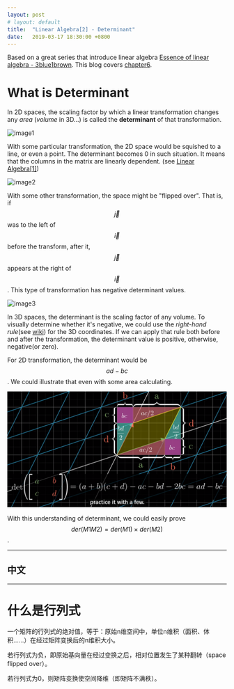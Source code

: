 ```yaml
---
layout: post
# layout: default
title:  "Linear Algebra[2] - Determinant"
date:   2019-03-17 18:30:00 +0800
---
```


<script type="text/javascript" src="http://cdn.mathjax.org/mathjax/latest/MathJax.js?config=default"></script>

Based on a great series that introduce linear algebra [Essence of linear algebra - 3blue1brown][youtube-linear]. This blog covers [chapter6][youtube-ch6].

# What is Determinant
In 2D spaces, the scaling factor by which a linear transformation changes any *area* (*volume* in 3D...) is called the **determinant** of that transformation.

![image1](../../../assets/img/LA_2_1.gif)

With some particular transformation, the 2D space would be squished to a line, or even a point. The determinant becomes 0 in such situation. It means that the columns in the matrix are linearly dependent. (see [Linear Algebra[1]][LA-1])

![image2](../../../assets/img/LA_2_2.gif)

With some other transformation, the space might be "flipped over". That is, if $$\vec{j}$$ was to the left of $$\vec{i}$$ before the transform, after it, $$\vec{j}$$ appears at the right of $$\vec{i}$$. This type of transformation has negative determinant values.

![image3](../../../assets/img/LA_2_3.gif)

In 3D spaces, the determinant is the scaling factor of any volume. To visually determine whether it's negative, we could use the *right-hand rule*(see [wiki][rh-rule]) for the 3D coordinates. If we can apply that rule both before and after the transformation, the determinant value is positive, otherwise, negative(or zero).

For 2D transformation, the determinant would be $$ad-bc$$. We could illustrate that even with some area calculating.

![image4](../../../assets/img/LA_2_4.png)

With this understanding of determinant, we could easily prove $$der(M1M2) = der(M1) \times der(M2)$$.

------

中文
------
------

# 什么是行列式

一个矩阵的行列式的绝对值，等于：原始n维空间中，单位n维积（面积、体积……）在经过矩阵变换后的n维积大小。

若行列式为负，即原始基向量在经过变换之后，相对位置发生了某种翻转（space flipped over）。

若行列式为0，则矩阵变换使空间降维（即矩阵不满秩）。


[youtube-linear]: https://www.youtube.com/playlist?list=PLZHQObOWTQDPD3MizzM2xVFitgF8hE_ab
[youtube-ch6]: https://youtu.be/Ip3X9LOh2dk
[LA-1]: ../../../_posts/Linear-Algebra[1]
[rh-rule]: https://en.wikipedia.org/wiki/Right-hand_rule